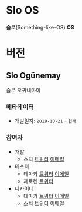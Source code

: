 Slo OS
======
**슬로**(Something-like-OS) **OS**


# 버전

## Slo Ogünemay
슬로 오귀네마이

### 메타데이터
* 개발일자: `2018-10-21` - `현재`

### 참여자
* 개발
  * 스치 [트위터](https://twitter.com/YtScratch) [이메일](mailto://junhg0211@gmail.com)
* 테스터
  * 테마카 [트위터](https://twitter.com/Temaca333) [이메일](mailto://eunjjj333@gmail.com )
  * 제로켄 [트위터](https://twitter.com/_zer0ken_)
* 디자이너
  * 테마카 [트위터](https://twitter.com/Temaca333) [이메일](mailto://eunjjj333@gmail.com )
  * 스치 [트위터](https://twitter.com/YtScratch) [이메일](mailto://junhg0211@gmail.com)
